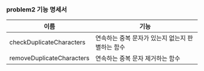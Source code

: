 ### problem2 기능 명세서

| 이름 | 기능 | 
| --- | --- | 
| checkDuplicateCharacters | 연속하는 중복 문자가 있는지 없는지 판별하는 함수 |  
| removeDuplicateCharacters | 연속하는 중복 문자 제거하는 함수 |  

